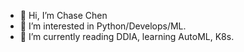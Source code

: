 - 👋 Hi, I’m Chase Chen
- 👀 I’m interested in Python/Develops/ML. 
- 🌱 I’m currently reading DDIA, learning AutoML, K8s.


<!---
jiac3366/jiac3366 is a ✨ special ✨ repository because its `README.md` (this file) appears on your GitHub profile.
You can click the Preview link to take a look at your changes.
--->
